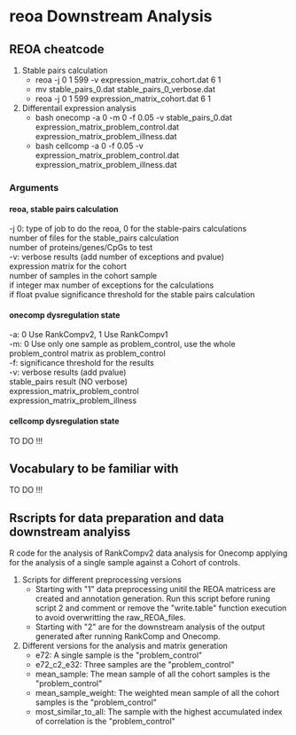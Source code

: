 # reoa Downstream Analysis
## REOA cheatcode
1. Stable pairs calculation
    * reoa -j 0 1 599 -v expression_matrix_cohort.dat 6 1
    * mv stable_pairs_0.dat stable_pairs_0_verbose.dat 
    * reoa -j 0 1 599 expression_matrix_cohort.dat 6 1
2. Differentail expression analysis
    * bash onecomp -a 0 -m 0 -f 0.05 -v stable_pairs_0.dat expression_matrix_problem_control.dat expression_matrix_problem_illness.dat
    * bash cellcomp -a 0 -f 0.05 -v expression_matrix_problem_control.dat expression_matrix_problem_illness.dat
### Arguments
#### reoa, stable pairs calculation
-j 0: type of job to do the reoa, 0 for the stable-pairs calculations \
number of files for the stable_pairs calculation \
number of proteins/genes/CpGs to test \
-v: verbose results (add number of exceptions and pvalue) \
expression matrix for the cohort \
number of samples in the cohort sample \
if integer max number of exceptions for the calculations \
if float pvalue significance threshold for the stable pairs calculation

#### onecomp dysregulation state
-a: 0 Use RankCompv2, 1 Use RankCompv1 \
-m: 0 Use only one sample as problem_control, use the whole problem_control matrix as problem_control \
-f: significance threshold for the results \
-v: verbose results (add pvalue) \
stable_pairs result (NO verbose) \
expression_matrix_problem_control \
expression_matrix_problem_illness

#### cellcomp dysregulation state
TO DO !!!

## Vocabulary to be familiar with
TO DO !!!

## Rscripts for data preparation and data downstream analyiss
R code for the analysis of RankCompv2 data analysis for Onecomp applying for the analysis of a single sample against a Cohort of controls.
1. Scripts for different preprocessing versions
    * Starting with "1" data preprocessing unitil the REOA matricess are created and annotation generation. Run this script before runing script 2 and comment or remove the "write.table" function execution to avoid overwritting the raw_REOA_files.
    * Starting with "2" are for the downstream analysis of the output generated after running RankComp and Onecomp. 
2. Different  versions for the analysis and matrix generation
    * e72: A single sample is the "problem_control"
    * e72_c2_e32: Three samples are the "problem_control"
    * mean_sample: The mean sample of all the cohort samples is the "problem_control"
    * mean_sample_weight:  The weighted mean sample of all the cohort samples is the "problem_control"
    * most_similar_to_all: The sample with the highest accumulated index of correlation is the "problem_control"